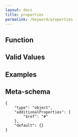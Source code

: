 ```yaml
---
layout: docs
title: properties
permalink: /keyword/properties
---
```


## Function


## Valid Values


## Examples


## Meta-schema

	{
		"type": "object",
		"additionalProperties": {
			"$ref": "#"
		},
		"default": {}
	}

